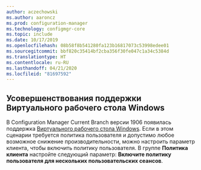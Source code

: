 ```yaml
---
author: aczechowski
ms.author: aaroncz
ms.prod: configuration-manager
ms.technology: configmgr-core
ms.topic: include
ms.date: 10/17/2019
ms.openlocfilehash: 08b58f8b541280fa123b16817073c53998edee01
ms.sourcegitcommit: bbf820c35414bf2cba356f30fe047c1a34c5384d
ms.translationtype: HT
ms.contentlocale: ru-RU
ms.lasthandoff: 04/21/2020
ms.locfileid: "81697592"
---
```

## <a name="improvements-to-windows-virtual-desktop-support"></a><a name="bkmk_wvd"></a> Усовершенствования поддержки Виртуального рабочего стола Windows

<!--4737447-->

В Configuration Manager Current Branch версии 1906 появилась поддержка [Виртуального рабочего стола Windows](../../../../plan-design/configs/supported-operating-systems-for-clients-and-devices.md#windows-virtual-desktop). Если в этом сценарии требуется политика пользователя и допустимо любое возможное снижение производительности, можно настроить параметр клиента, чтобы включить политику пользователя. В группе **Политика клиента** настройте следующий параметр: **Включите политику пользователя для нескольких пользовательских сеансов**.
